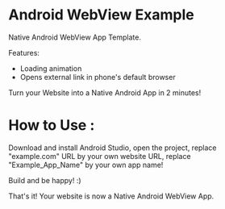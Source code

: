 Android WebView Example
=======

Native Android WebView App Template.

Features:
- Loading animation
- Opens external link in phone's default browser

Turn your Website into a Native Android App in 2 minutes! 

How to Use :
=====

Download and install Android Studio, open the project, replace "example.com" URL by your own website URL, replace "Example_App_Name" by your own app name!

Build and be happy! :)

That's it! Your website is now a Native Android WebView App.